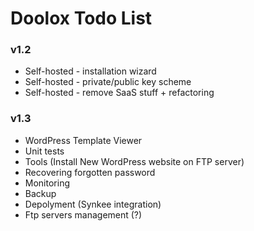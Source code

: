 Doolox Todo List
================

### v1.2 ###

* Self-hosted - installation wizard
* Self-hosted - private/public key scheme
* Self-hosted - remove SaaS stuff + refactoring

### v1.3 ###

* WordPress Template Viewer
* Unit tests
* Tools (Install New WordPress website on FTP server)
* Recovering forgotten password
* Monitoring
* Backup
* Depolyment (Synkee integration)
* Ftp servers management (?)
